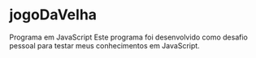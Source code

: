# jogoDaVelha
Programa em JavaScript
Este programa foi desenvolvido como desafio pessoal para testar meus conhecimentos em JavaScript.

